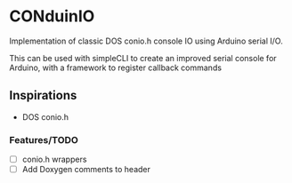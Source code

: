 # CONduinIO
Implementation of classic DOS conio.h console IO using Arduino serial I/O.

This can be used with simpleCLI to create an improved serial console for Arduino, with a framework to register callback commands

## Inspirations
- DOS conio.h

### Features/TODO
- [ ] conio.h wrappers
- [ ] Add Doxygen comments to header
